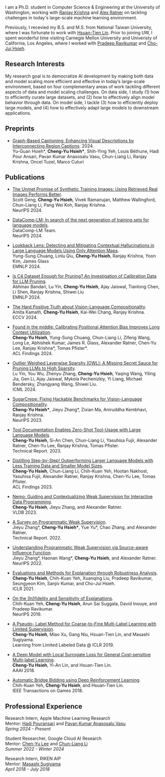 I am a Ph.D. student in Computer Science & Engineering at the University of Washington, working with [Ranjay Krishna](http://ranjaykrishna.com/index.html) and [Alex Ratner](https://ajratner.github.io/) on tackling challenges in today's large-scale machine learning environment.

Previously, I recevied my B.S. and M.S. from National Taiwan University, where I was fortunate to work with [Hsuan-Tien Lin](https://www.csie.ntu.edu.tw/~htlin/). Prior to joining UW, I spent wonderful time visiting Carnegie Mellon University and Univeristy of California, Los Angeles, where I worked with [Pradeep Ravikumar](https://www.cs.cmu.edu/~pradeepr/) and [Cho-Jui Hsieh](https://web.cs.ucla.edu/~chohsieh/).


## Research Interests
My research goal is to democratize AI development by making both data and model scaling more
efficient and effective in today’s large-scale environment, based on four complementary areas of work
tackling different aspects of data and model scaling challenges. On data side, I study (1) how to
efficiently curate large datasets, and (2) how to effectively align model behavior through data. On
model side, I tackle (3) how to efficiently deploy large models, and (4) how to effectively adapt large
models to downstream applications.

## Preprints
- [Graph-Based Captioning: Enhancing Visual Descriptions by Interconnecting Region Captions](https://arxiv.org/abs/2407.06723). 2024.
<br> Yu-Guan Hsieh\*, **Cheng-Yu Hsieh\***, Shih-Ying Yeh, Louis Béthune, Hadi Pour Ansari, Pavan Kumar Anasosalu Vasu, Chun-Liang Li, Ranjay Krishna, Oncel Tuzel, Marco Cuturi


## Publications
- [The Unmet Promise of Synthetic Training Images: Using Retrieved Real Images Performs Better](https://arxiv.org/abs/2406.05184).
<br>Scott Geng, **Cheng-Yu Hsieh**, Vivek Ramanujan, Matthew Wallingford, Chun-Liang Li, Pang Wei Koh, Ranjay Krishna.
<br>NeurIPS 2024.

- [DataComp-LM: In search of the next generation of training sets for language models](https://arxiv.org/abs/2406.11794).
<br> DataComp-LM Team.
<br>NeurIPS 2024.

- [Lookback Lens: Detecting and Mitigating Contextual Hallucinations in Large Language Models Using Only Attention Maps](https://arxiv.org/abs/2407.07071).
<br> Yung-Sung Chuang, Linlu Qiu, **Cheng-Yu Hsieh**, Ranjay Krishna, Yoon Kim, James Glass
<br>EMNLP 2024.

- [Is C4 Dataset Enough for Pruning? An Investigation of Calibration Data for LLM Pruning]().
<br> Abhinav Bandari, Lu Yin, **Cheng-Yu Hsieh**, Ajay Jaiswal, Tianlong Chen, Li Shen, Ranjay Krishna, Shiwei Liu
<br>EMNLP 2024.

- [The Hard Positive Truth about Vision-Language Compositionality]().
<br>Amita Kamath, **Cheng-Yu Hsieh**, Kai-Wei Chang, Ranjay Krishna.
<br>ECCV 2024.
  
- [Found in the middle: Calibrating Positional Attention Bias Improves Long Context Utilization](https://arxiv.org/abs/2406.16008).
<br>**Cheng-Yu Hsieh**, Yung-Sung Chuang, Chun-Liang Li, Zifeng Wang, Long Le, Abhishek Kumar, James R. Glass, Alexander Ratner, Chen-Yu Lee, Ranjay Krishna\*, Tomas Pfister\*.
<br>ACL Findings 2024.

- [Outlier Weighed Layerwise Sparsity (OWL): A Missing Secret Sauce for Pruning LLMs to High Sparsity](https://arxiv.org/abs/2310.05175).
<br>Lu Yin, You Wu, Zhenyu Zhang, **Cheng-Yu Hsieh**, Yaqing Wang, Yiling Jia, Gen Li, Ajay Jaiswal, Mykola Pechenizkiy, Yi Liang, Michael Bendersky, Zhangyang Wang, Shiwei Liu.
<br>ICML 2024.

- [SugarCrepe: Fixing Hackable Benchmarks for Vision-Language Compositionality](https://arxiv.org/abs/2306.14610).
<br>**Cheng-Yu Hsieh\***, Jieyu Zhang\*, Zixian Ma, Aniruddha Kembhavi, Ranjay Krishna.
<br>NeurIPS 2023.

- [Tool Documentation Enables Zero-Shot Tool-Usage with Large Language Models](https://arxiv.org/abs/2308.00675).
<br>**Cheng-Yu Hsieh**, Si-An Chen, Chun-Liang Li, Yasuhisa Fujii, Alexander Ratner, Chen-Yu Lee, Ranjay Krishna, Tomas Pfister.
<br> Technical Report. 2023.

- [Distilling Step-by-Step! Outperforming Larger Language Models with Less Training Data and Smaller Model Sizes](https://arxiv.org/abs/2305.02301).
<br>**Cheng-Yu Hsieh**, Chun-Liang Li, Chih-Kuan Yeh, Hootan Nakhost, Yasuhisa Fujii, Alexander Ratner, Ranjay Krishna, Chen-Yu Lee, Tomas Pfister.
<br>ACL Findings 2023.

-  [Nemo: Guiding and Contextualizing Weak Supervision for Interactive Data Programming](https://arxiv.org/abs/2203.01382).
<br>**Cheng-Yu Hsieh**, Jieyu Zhang, and Alexander Ratner.
<br>VLDB 2023.

- [A Survey on Programmatic Weak Supervision](https://arxiv.org/abs/2202.05433).
<br>Jieyu Zhang\*, **Cheng-Yu Hsieh\***, Yue Yu\*, Chao Zhang, and Alexander Ratner.
<br> Technical Report. 2022.

- [Understanding Programmatic Weak Supervision via Source-aware Influence Function](https://arxiv.org/abs/2205.12879).
<br>Jieyu Zhang\*, Haonan Wang\*, **Cheng-Yu Hsieh**, and Alexander Ratner.
<br>NeurIPS 2022.

- [Evaluations and Methods for Explanation through Robustness Analysis](https://arxiv.org/abs/2006.00442).
<br>**Cheng-Yu Hsieh**, Chih-Kuan Yeh, Xuanqing Liu, Pradeep Ravikumar, Seungyeon Kim, Sanjiv Kumar, and Cho-Jui Hsieh. 
<br>ICLR 2021.

- [On the (In)fidelity and Sensitivity of Explanations](https://arxiv.org/abs/1901.09392).
<br> Chih-Kuan Yeh, **Cheng-Yu Hsieh**, Arun Sai Suggala, David Inouye, and Pradeep Ravikumar. 
<br>NeurIPS 2019.

- [A Pseudo- Label Method for Coarse-to-Fine Multi-Label Learning with Limited Supervision](https://openreview.net/forum?id=rylVYjqHdN).
<br>**Cheng-Yu Hsieh**, Miao Xu, Gang Niu, Hsuan-Tien Lin, and Masashi Sugiyama.
<br>Learning from Limited Labeled Data @ ICLR 2019.

- [A Deep Model with Local Surrogate Loss for General Cost-sensitive Multi-label Learning](https://ojs.aaai.org/index.php/AAAI/article/view/11816).
<br>**Cheng-Yu Hsieh**, Yi-An Lin, and Hsuan-Tien Lin.
<br>AAAI 2018.

- [Automatic Bridge Bidding using Deep Reinforcement Learning](https://www.csie.ntu.edu.tw/~htlin/paper/doc/bridgedrl.pdf).
<br>Chih-Kuan Yeh, **Cheng-Yu Hsieh**, and Hsuan-Tien Lin.
<br>IEEE Transactions on Games 2018.


## Professional Experience
Research Intern, Apple Machine Learning Research
<br>Mentor: [Hadi Pouransari](https://www.linkedin.com/in/pouransari/) and [Pavan Kumar Anasosalu Vasu](https://scholar.google.com/citations?user=F3KISxoAAAAJ&hl=en)
<br>*Spring 2024 - Present*

Student Researcher, Google Cloud AI Research
<br>Mentor: [Chen-Yu Lee](https://chl260.github.io/) and [Chun-Liang Li](https://chunliangli.github.io/)
<br>*Summer 2022 - Winter 2024*

Research Intern, RIKEN AIP
<br>Mentor: [Masashi Sugiyama](http://www.ms.k.u-tokyo.ac.jp/sugi/)
<br>*April 2018 - July 2018*

